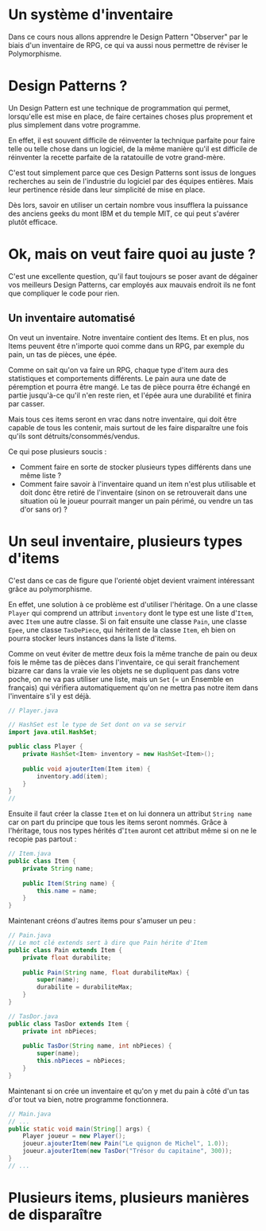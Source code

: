 # Un système d'inventaire
Dans ce cours nous allons apprendre le Design Pattern "Observer" par le biais d'un inventaire de RPG, ce qui va aussi nous permettre de réviser le Polymorphisme.

# Design Patterns ?
Un Design Pattern est une technique de programmation qui permet, lorsqu'elle est mise en place, de faire certaines choses plus proprement et plus simplement dans votre programme. 

En effet, il est souvent difficile de réinventer la technique parfaite pour faire telle ou telle chose dans un logiciel, de la même manière qu'il est difficile de réinventer la recette parfaite de la ratatouille de votre grand-mère. 

C'est tout simplement parce que ces Design Patterns sont issus de longues recherches au sein de l'industrie du logiciel par des équipes entières. Mais leur pertinence réside dans leur simplicité de mise en place. 

Dès lors, savoir en utiliser un certain nombre vous insufflera la puissance des anciens geeks du mont IBM et du temple MIT, ce qui peut s'avérer plutôt efficace.

# Ok, mais on veut faire quoi au juste ?
C'est une excellente question, qu'il faut toujours se poser avant de dégainer vos meilleurs Design Patterns, car employés aux mauvais endroit ils ne font que compliquer le code pour rien.

## Un inventaire automatisé
On veut un inventaire. Notre inventaire contient des Items. Et en plus, nos Items peuvent être n'importe quoi comme dans un RPG, par exemple du pain, un tas de pièces, une épée.

Comme on sait qu'on va faire un RPG, chaque type d'item aura des statistiques et comportements différents. Le pain aura une date de péremption et pourra être mangé. Le tas de pièce pourra être échangé en partie jusqu'à-ce qu'il n'en reste rien, et l'épée aura une durabilité et finira par casser.

Mais tous ces items seront en vrac dans notre inventaire, qui doit être capable de tous les contenir, mais surtout de les faire disparaître une fois qu'ils sont détruits/consommés/vendus.

Ce qui pose plusieurs soucis :

- Comment faire en sorte de stocker plusieurs types différents dans une même liste ?
- Comment faire savoir à l'inventaire quand un item n'est plus utilisable et doit donc être retiré de l'inventaire (sinon on se retrouverait dans une situation où le joueur pourrait manger un pain périmé, ou vendre un tas d'or sans or) ?

# Un seul inventaire, plusieurs types d'items
C'est dans ce cas de figure que l'orienté objet devient vraiment intéressant grâce au polymorphisme.

En effet, une solution à ce problème est d'utiliser l'héritage. On a une classe `Player` qui comprend un attribut `inventory` dont le type est une liste d'`Item`, avec `Item` une autre classe. Si on fait ensuite une classe `Pain`, une classe `Epee`, une classe `TasDePiece`, qui héritent de la classe `Item`, eh bien on pourra stocker leurs instances dans la liste d'items.

Comme on veut éviter de mettre deux fois la même tranche de pain ou deux fois le même tas de pièces dans l'inventaire, ce qui serait franchement bizarre car dans la vraie vie les objets ne se dupliquent pas dans votre poche, on ne va pas utiliser une liste, mais un `Set` (= un Ensemble en français) qui vérifiera automatiquement qu'on ne mettra pas notre item dans l'inventaire s'il y est déjà.

```java
// Player.java

// HashSet est le type de Set dont on va se servir
import java.util.HashSet;

public class Player {
    private HashSet<Item> inventory = new HashSet<Item>();
    
    public void ajouterItem(Item item) {
        inventory.add(item);
    }
}
// 
```

Ensuite il faut créer la classe `Item` et on lui donnera un attribut `String name` car on part du principe que tous les items seront nommés. Grâce à l'héritage, tous nos types hérités d'`Item` auront cet attribut même si on ne le recopie pas partout :

```java
// Item.java
public class Item {
    private String name;
    
    public Item(String name) {
        this.name = name;
    }
}
```

Maintenant créons d'autres items pour s'amuser un peu :

```java
// Pain.java
// Le mot clé extends sert à dire que Pain hérite d'Item
public class Pain extends Item {
    private float durabilite;
    
    public Pain(String name, float durabiliteMax) {
        super(name);
        durabilite = durabiliteMax;
    } 
}

// TasDor.java
public class TasDor extends Item {
    private int nbPieces;
    
    public TasDor(String name, int nbPieces) {
        super(name);
        this.nbPieces = nbPieces;
    }
}
```

Maintenant si on crée un inventaire et qu'on y met du pain à côté d'un tas d'or tout va bien, notre programme fonctionnera.

```java
// Main.java
// ...
public static void main(String[] args) {
    Player joueur = new Player();
    joueur.ajouterItem(new Pain("Le quignon de Michel", 1.0));
    joueur.ajouterItem(new TasDor("Trésor du capitaine", 300));
}
// ...
```

# Plusieurs items, plusieurs manières de disparaître

